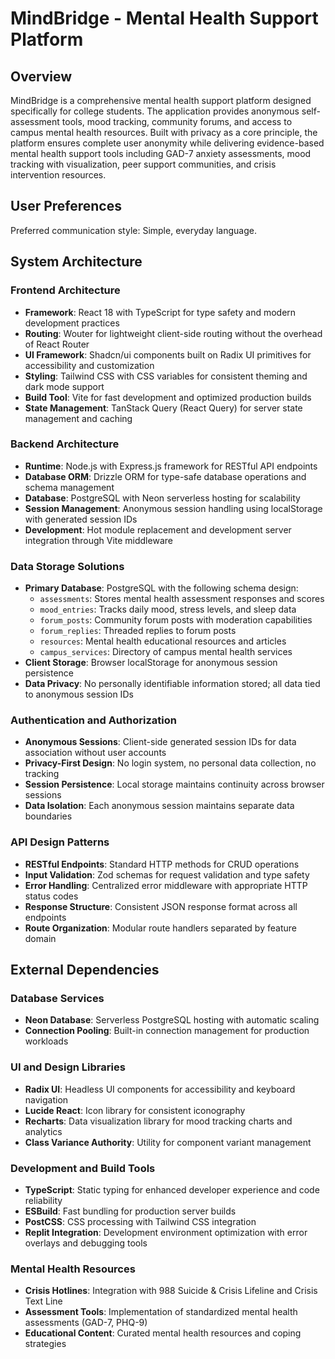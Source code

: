 # MindBridge - Mental Health Support Platform

## Overview

MindBridge is a comprehensive mental health support platform designed specifically for college students. The application provides anonymous self-assessment tools, mood tracking, community forums, and access to campus mental health resources. Built with privacy as a core principle, the platform ensures complete user anonymity while delivering evidence-based mental health support tools including GAD-7 anxiety assessments, mood tracking with visualization, peer support communities, and crisis intervention resources.

## User Preferences

Preferred communication style: Simple, everyday language.

## System Architecture

### Frontend Architecture
- **Framework**: React 18 with TypeScript for type safety and modern development practices
- **Routing**: Wouter for lightweight client-side routing without the overhead of React Router
- **UI Framework**: Shadcn/ui components built on Radix UI primitives for accessibility and customization
- **Styling**: Tailwind CSS with CSS variables for consistent theming and dark mode support
- **Build Tool**: Vite for fast development and optimized production builds
- **State Management**: TanStack Query (React Query) for server state management and caching

### Backend Architecture
- **Runtime**: Node.js with Express.js framework for RESTful API endpoints
- **Database ORM**: Drizzle ORM for type-safe database operations and schema management
- **Database**: PostgreSQL with Neon serverless hosting for scalability
- **Session Management**: Anonymous session handling using localStorage with generated session IDs
- **Development**: Hot module replacement and development server integration through Vite middleware

### Data Storage Solutions
- **Primary Database**: PostgreSQL with the following schema design:
  - `assessments`: Stores mental health assessment responses and scores
  - `mood_entries`: Tracks daily mood, stress levels, and sleep data
  - `forum_posts`: Community forum posts with moderation capabilities
  - `forum_replies`: Threaded replies to forum posts
  - `resources`: Mental health educational resources and articles
  - `campus_services`: Directory of campus mental health services
- **Client Storage**: Browser localStorage for anonymous session persistence
- **Data Privacy**: No personally identifiable information stored; all data tied to anonymous session IDs

### Authentication and Authorization
- **Anonymous Sessions**: Client-side generated session IDs for data association without user accounts
- **Privacy-First Design**: No login system, no personal data collection, no tracking
- **Session Persistence**: Local storage maintains continuity across browser sessions
- **Data Isolation**: Each anonymous session maintains separate data boundaries

### API Design Patterns
- **RESTful Endpoints**: Standard HTTP methods for CRUD operations
- **Input Validation**: Zod schemas for request validation and type safety
- **Error Handling**: Centralized error middleware with appropriate HTTP status codes
- **Response Structure**: Consistent JSON response format across all endpoints
- **Route Organization**: Modular route handlers separated by feature domain

## External Dependencies

### Database Services
- **Neon Database**: Serverless PostgreSQL hosting with automatic scaling
- **Connection Pooling**: Built-in connection management for production workloads

### UI and Design Libraries
- **Radix UI**: Headless UI components for accessibility and keyboard navigation
- **Lucide React**: Icon library for consistent iconography
- **Recharts**: Data visualization library for mood tracking charts and analytics
- **Class Variance Authority**: Utility for component variant management

### Development and Build Tools
- **TypeScript**: Static typing for enhanced developer experience and code reliability
- **ESBuild**: Fast bundling for production server builds
- **PostCSS**: CSS processing with Tailwind CSS integration
- **Replit Integration**: Development environment optimization with error overlays and debugging tools

### Mental Health Resources
- **Crisis Hotlines**: Integration with 988 Suicide & Crisis Lifeline and Crisis Text Line
- **Assessment Tools**: Implementation of standardized mental health assessments (GAD-7, PHQ-9)
- **Educational Content**: Curated mental health resources and coping strategies